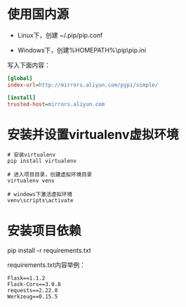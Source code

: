 # 使用国内源

* Linux下，创建 ~/.pip/pip.conf

* Windows下，创建%HOMEPATH%\pip\pip.ini

写入下面内容：

```ini
[global]
index-url=http://mirrors.aliyun.com/pypi/simple/

[install]
trusted-host=mirrors.aliyun.com
```

# 安装并设置virtualenv虚拟环境

```shell
# 安装virtualenv
pip install virtualenv

# 进入项目目录，创建虚拟环境目录
virtualenv venv

# windows下激活虚拟环境
venv\scripts\activate
```

# 安装项目依赖

pip install -r requirements.txt

requirements.txt内容举例：

```text
Flask==1.1.2
Flask-Cors==3.0.8
requests==2.22.0
Werkzeug==0.15.5
```

